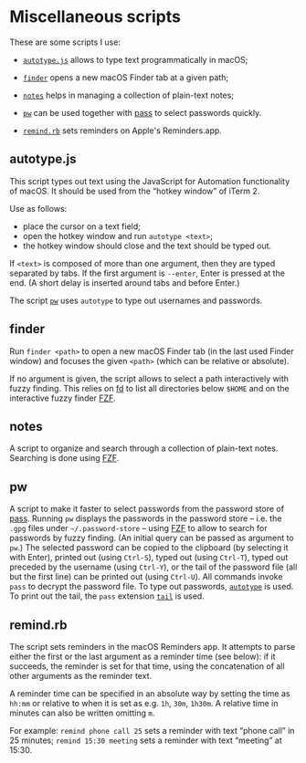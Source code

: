 # Miscellaneous scripts

These are some scripts I use:

- [`autotype.js`](#autotype.js) allows to type text programmatically in macOS;

- [`finder`](#finder) opens a new macOS Finder tab at a given path;

- [`notes`](#notes) helps in managing a collection of plain-text notes;

- [`pw`](#pw) can be used together with [pass](https://www.passwordstore.org)
  to select passwords quickly.

- [`remind.rb`](#remind.rb) sets reminders on Apple's Reminders.app.

## autotype.js

This script types out text
using the JavaScript for Automation functionality of macOS.
It should be used from the “hotkey window” of iTerm 2.

Use as follows:

- place the cursor on a text field;
- open the hotkey window and run `autotype <text>`;
- the hotkey window should close and the text should be typed out.

If `<text>` is composed of more than one argument,
then they are typed separated by tabs.
If the first argument is `--enter`, Enter is pressed at the end.
(A short delay is inserted around tabs and before Enter.)

The script [`pw`](#pw) uses `autotype` to type out usernames and passwords.

## finder

Run `finder <path>` to open a new macOS Finder tab (in the last used Finder window)
and focuses the given `<path>` (which can be relative or absolute).

If no argument is given,
the script allows to select a path interactively with fuzzy finding.
This relies on [fd](https://github.com/sharkdp/fd)
to list all directories below `$HOME`
and on the interactive fuzzy finder [FZF](https://github.com/junegunn/fzf).

## notes

A script to organize and search through a collection of plain-text notes.
Searching is done using [FZF](https://github.com/junegunn/fzf).

## pw

A script to make it faster to select passwords
from the password store of [pass](https://www.passwordstore.org).
Running `pw` displays the passwords in the password store
– i.e. the `.gpg` files under `~/.password-store` –
using [FZF](https://github.com/junegunn/fzf)
to allow to search for passwords by fuzzy finding.
(An initial query can be passed as argument to `pw`.)
The selected password can be copied to the clipboard (by selecting it with Enter),
printed out (using `Ctrl-S`),
typed out (using `Ctrl-T`),
typed out preceded by the username (using `Ctrl-Y`),
or the tail of the password file (all but the first line) can be printed out
(using `Ctrl-U`).
All commands invoke `pass` to decrypt the password file.
To type out passwords, [`autotype`](#autotype) is used.
To print out the tail, the `pass` extension
[`tail`](https://github.com/palortoff/pass-extension-tail#readme) is used.

## remind.rb

The script sets reminders in the macOS Reminders app.
It attempts
to parse either the first or the last argument as a reminder time (see below):
if it succeeds, the reminder is set for that time,
using the concatenation of all other arguments as the reminder text.

A reminder time can be specified in an absolute way by setting the time as `hh:mm`
or relative to when it is set as e.g. `1h`, `30m`, `1h30m`.
A relative time in minutes can also be written omitting `m`.

For example:
`remind phone call 25` sets a reminder with text “phone call” in 25 minutes;
`remind 15:30 meeting` sets a reminder with text “meeting” at 15:30.
